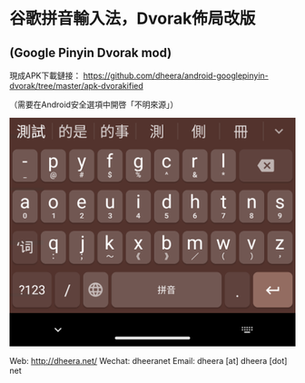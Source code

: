 # 谷歌拼音輸入法，Dvorak佈局改版
## (Google Pinyin Dvorak mod)

現成APK下載鏈接：
https://github.com/dheera/android-googlepinyin-dvorak/tree/master/apk-dvorakified

（需要在Android安全選項中開啓「不明來源」）

![screenshot](/screenshot-phone.png?raw=true "screenshot")

Web: http://dheera.net/
Wechat: dheeranet
Email: dheera [at] dheera [dot] net
